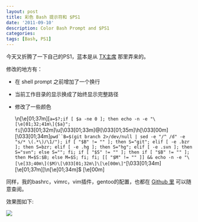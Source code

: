 ```yaml
---
layout: post
title: 彩色 Bash 提示符和 $PS1
date: '2011-09-10'
description: Color Bash Prompt and $PS1
categories:
tags: [Bash, PS1]
---
```

[1]: http://imtx.me/archives/1298.html
[2]: https://github.com/crhan/myconf

今天又折腾了一下自己的PS1，蓝本是从 [TX主席][1] 那里弄来的。

修改的地方有：

* 在 shell prompt 之前增加了一个换行
* 当前工作目录的显示换成了始终显示完整路径
* 修改了一些颜色

	\n\[\e[01;37m\][`a=$?;if [ $a -ne 0 ]; then echo -n -e "\[\e[01;32;41m\]{$a}"; fi`\[\033[01;32m\]\u\[\033[01;33m\]@\[\033[01;35m\]\h\[\033[00m\] \[\033[01;34m\]`pwd``B=$(git branch 2>/dev/null | sed -e "/^ /d" -e "s/* \(.*\)/\1/"); if [ "$B" != "" ]; then S="git"; elif [ -e .bzr ]; then S=bzr; elif [ -e .hg ]; then S="hg"; elif [ -e .svn ]; then S="svn"; else S=""; fi; if [ "$S" != "" ]; then if [ "$B" != "" ]; then M=$S:$B; else M=$S; fi; fi; [[ "$M" != "" ]] && echo -n -e "\[\e[33;40m\]($M)\[\033[01;32m\]\[\e[00m\]"`\[\033[01;34m\]\[\e[01;37m\]]\n\[\e[01;34m\]$ \[\e[00m\]

同样，我的bashrc，vimrc，vim插件，gentoo的配置，也都在 [Github 里][2] 可以随意查阅。

效果图如下:

![]({{urls.media}}/PS1.png)
